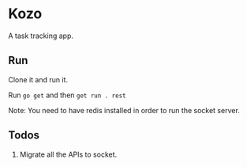 # Kozo

A task tracking app.

## Run

Clone it and run it.

Run `go get` and then `get run . rest`

Note: You need to have redis installed in order to run the socket server.

## Todos

1. Migrate all the APIs to socket.
